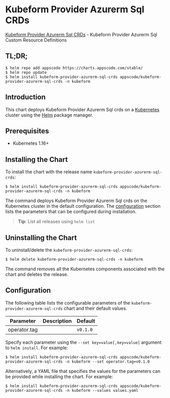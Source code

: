 # Kubeform Provider Azurerm Sql CRDs

[Kubeform Provider Azurerm Sql CRDs](https://github.com/kubeform) - Kubeform Provider Azurerm Sql Custom Resource Definitions

## TL;DR;

```console
$ helm repo add appscode https://charts.appscode.com/stable/
$ helm repo update
$ helm install kubeform-provider-azurerm-sql-crds appscode/kubeform-provider-azurerm-sql-crds -n kubeform
```

## Introduction

This chart deploys Kubeform Provider Azurerm Sql crds on a [Kubernetes](http://kubernetes.io) cluster using the [Helm](https://helm.sh) package manager.

## Prerequisites

- Kubernetes 1.16+

## Installing the Chart

To install the chart with the release name `kubeform-provider-azurerm-sql-crds`:

```console
$ helm install kubeform-provider-azurerm-sql-crds appscode/kubeform-provider-azurerm-sql-crds -n kubeform
```

The command deploys Kubeform Provider Azurerm Sql crds on the Kubernetes cluster in the default configuration. The [configuration](#configuration) section lists the parameters that can be configured during installation.

> **Tip**: List all releases using `helm list`

## Uninstalling the Chart

To uninstall/delete the `kubeform-provider-azurerm-sql-crds`:

```console
$ helm delete kubeform-provider-azurerm-sql-crds -n kubeform
```

The command removes all the Kubernetes components associated with the chart and deletes the release.

## Configuration

The following table lists the configurable parameters of the `kubeform-provider-azurerm-sql-crds` chart and their default values.

|  Parameter   | Description | Default  |
|--------------|-------------|----------|
| operator.tag |             | `v0.1.0` |


Specify each parameter using the `--set key=value[,key=value]` argument to `helm install`. For example:

```console
$ helm install kubeform-provider-azurerm-sql-crds appscode/kubeform-provider-azurerm-sql-crds -n kubeform --set operator.tag=v0.1.0
```

Alternatively, a YAML file that specifies the values for the parameters can be provided while
installing the chart. For example:

```console
$ helm install kubeform-provider-azurerm-sql-crds appscode/kubeform-provider-azurerm-sql-crds -n kubeform --values values.yaml
```
